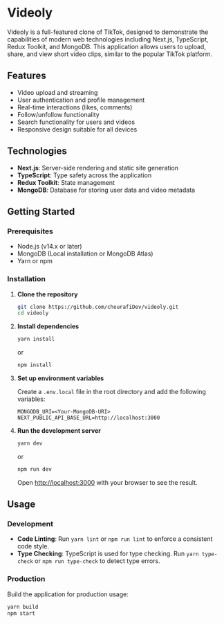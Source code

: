 # Videoly

Videoly is a full-featured clone of TikTok, designed to demonstrate the capabilities of modern web technologies including Next.js, TypeScript, Redux Toolkit, and MongoDB. This application allows users to upload, share, and view short video clips, similar to the popular TikTok platform.

## Features

- Video upload and streaming
- User authentication and profile management
- Real-time interactions (likes, comments)
- Follow/unfollow functionality
- Search functionality for users and videos
- Responsive design suitable for all devices

## Technologies

- **Next.js**: Server-side rendering and static site generation
- **TypeScript**: Type safety across the application
- **Redux Toolkit**: State management
- **MongoDB**: Database for storing user data and video metadata

## Getting Started

### Prerequisites

- Node.js (v14.x or later)
- MongoDB (Local installation or MongoDB Atlas)
- Yarn or npm

### Installation

1. **Clone the repository**

    ```bash
    git clone https://github.com/chourafiDev/videoly.git
    cd videoly
    ```

2. **Install dependencies**

    ```bash
    yarn install
    ```

    or

    ```bash
    npm install
    ```

3. **Set up environment variables**

    Create a `.env.local` file in the root directory and add the following variables:

    ```plaintext
    MONGODB_URI=<Your-MongoDB-URI>
    NEXT_PUBLIC_API_BASE_URL=http://localhost:3000
    ```

4. **Run the development server**

    ```bash
    yarn dev
    ```

    or

    ```bash
    npm run dev
    ```

    Open [http://localhost:3000](http://localhost:3000) with your browser to see the result.

## Usage

### Development

- **Code Linting**: Run `yarn lint` or `npm run lint` to enforce a consistent code style.
- **Type Checking**: TypeScript is used for type checking. Run `yarn type-check` or `npm run type-check` to detect type errors.

### Production

Build the application for production usage:

```bash
yarn build
npm start
